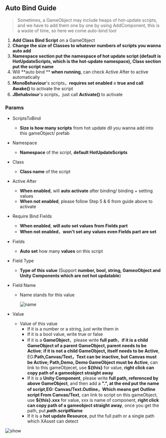 ## Auto Bind Guide

> Sometimes, a GameObject may include heaps of hot-update scripts, and we have to add them one by one by using AddComponent, this is a waste of time, so here we come auto-bind tool

1. **Add Class Bind Script** on a GameObject
2. **Change the size of Classes to whatever numbers of scripts you wanna auto add**
3. **Namespace section put the namespace of hot update script (default is HotUpdateScripts, which is the hot-update namespace), Class section put the script name**
4. Will **auto bind ** **when running**, can check Active After to active automatically
5. **MonoBehaviour**'s scripts，**requires set enabled = true and call Awake()** to activate the script
6. **JBehabviour**'s scripts，just call **Activate()** to activate



### Params

- ScriptsToBind

  - **Size is how many scripts** from hot update dll you wanna add into this gameObject/ prefab

- Namespace

  - **Namespace** of the script, **default HotUpdateScripts**

- Class

  - **Class name** of the script

- Active After

  - **When enabled**, will **auto activate** after binding/ binding + setting values
  - **When not enabled**, please follow Step 5 & 6 from guide above to activate

- Require Bind Fields

  - **When enabled**, **will auto set values from Fields part**
  - **When not enabled**，**won't set any values even Fields part are set**

- Fields

  - **Auto set** how many **values** on this script

- Field Type

  - **Type of this value** (Support **number, bool, string, GameoObject and Unity Components which are not hot updatable**)

- Field Name

  - Name stands for this value

    ![name](https://s1.ax1x.com/2020/09/05/wEyk9K.png)

- Value

  - Value of this value
    - If it is a number or a string, just write them in
    - If it is a bool value, write true or false
    - If it is a **GameObject**，please write **full path**，**if it is a child GameObject of a parent GameObject, parent needs to be Active**; **if it is not a child GameObject, itself needs to be Active**, EG:**Path,Canvas/Text，Text can be inactive, but Canvas must be Active; Path,Demo, Demo GameObject must be Active**, can link to this gameObjecet, use **${this}** for value, **right click can copy path of a gameobject straight away**
    - If it is a **Unity Component**, please write **full path, referenced by above GameObject**, and then add a **".", at the end put the name of script**,**EG: Canvas/Text.Outline，Which means get Outline script From Canvas/Text**, can link to script on this gameObject, use **${this}.xxx** for value, xxx is name of component, **right click can copy path of a gameobject straight away**, once you get the path, put ***path*.scriptName**
    - If it is a **hot update Resource**, put the full path or a single path which XAsset can detect
  
  

![show](https://s1.ax1x.com/2020/09/08/wQk0aj.png)

